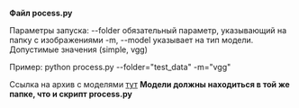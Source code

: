 <b>Файл pocess.py</b>

Параметры запуска:
    --folder обязательный параметр, указывающий на папку с изображениями
    -m, --model указывает на тип модели. Допустимые значения (simple, vgg)

Пример: python process.py --folder="test_data" -m="vgg"

Ссылка на архив с моделями <a href="https://drive.google.com/file/d/1JNneJoUdUGuTW-Q01Q6rX-4tsV3wtiIN/view?usp=sharing">тут</a>
<b>Модели должны находиться в той же папке, что и скрипт process.py</b>

